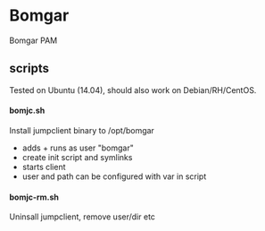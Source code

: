 # Bomgar
Bomgar PAM

## scripts
Tested on Ubuntu (14.04), should also work on Debian/RH/CentOS.

#### bomjc.sh
Install jumpclient binary to /opt/bomgar
* adds + runs as user "bomgar"
* create init script and symlinks 
* starts client
* user and path can be configured with var in script
#### bomjc-rm.sh
Uninsall jumpclient, remove user/dir etc
